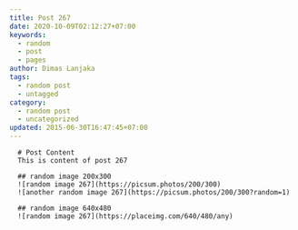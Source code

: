 ```yaml
---
title: Post 267
date: 2020-10-09T02:12:27+07:00
keywords:
  - random
  - post
  - pages
author: Dimas Lanjaka
tags:
  - random post
  - untagged
category:
  - random post
  - uncategorized
updated: 2015-06-30T16:47:45+07:00
---
```


      # Post Content
      This is content of post 267

      ## random image 200x300
      ![random image 267](https://picsum.photos/200/300)
      ![another random image 267](https://picsum.photos/200/300?random=1)

      ## random image 640x480
      ![random image 267](https://placeimg.com/640/480/any)
      